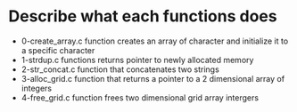 # Describe what each functions does
- 0-create_array.c function creates an array of character and  initialize it to a specific character 
- 1-strdup.c functions returns  pointer to newly  allocated memory 
- 2-str_concat.c function that concatenates two strings
- 3-alloc_grid.c function that returns a pointer to a 2 dimensional array of integers 
- 4-free_grid.c function frees two dimensional grid array  intergers      
